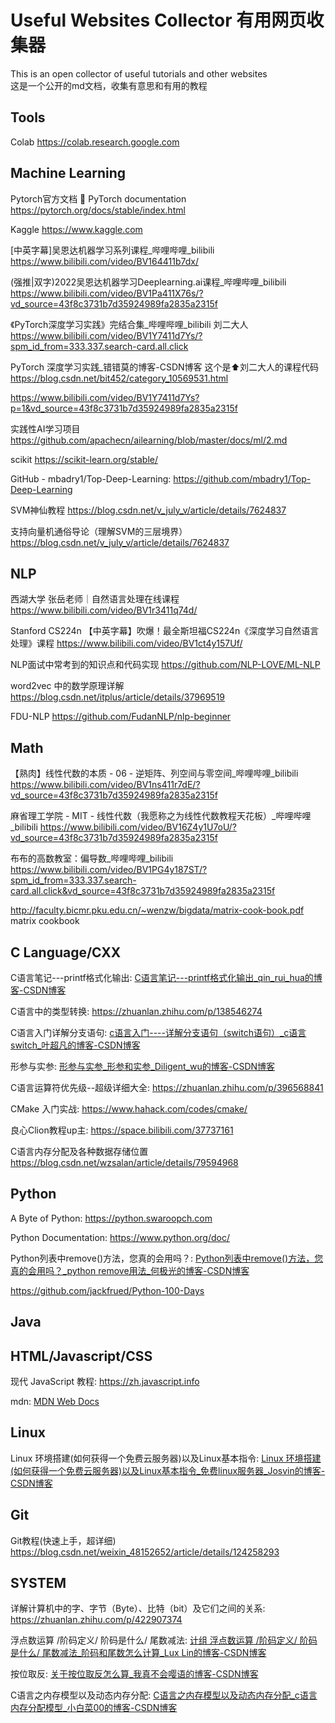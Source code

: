 # Useful Websites Collector 有用网页收集器

This is an open collector of useful tutorials and other websites <br>
这是一个公开的md文档，收集有意思和有用的教程 <br>

## Tools

Colab https://colab.research.google.com

## Machine Learning

Pytorch官方文档 📖 PyTorch documentation https://pytorch.org/docs/stable/index.html

Kaggle https://www.kaggle.com

[中英字幕]吴恩达机器学习系列课程_哔哩哔哩_bilibili https://www.bilibili.com/video/BV164411b7dx/

(强推|双字)2022吴恩达机器学习Deeplearning.ai课程_哔哩哔哩_bilibili  https://www.bilibili.com/video/BV1Pa411X76s/?vd_source=43f8c3731b7d35924989fa2835a2315f

《PyTorch深度学习实践》完结合集_哔哩哔哩_bilibili 刘二大人 https://www.bilibili.com/video/BV1Y7411d7Ys/?spm_id_from=333.337.search-card.all.click

PyTorch 深度学习实践_错错莫的博客-CSDN博客 这个是⬆️刘二大人的课程代码 https://blog.csdn.net/bit452/category_10569531.html

https://www.bilibili.com/video/BV1Y7411d7Ys?p=1&vd_source=43f8c3731b7d35924989fa2835a2315f

实践性AI学习项目 https://github.com/apachecn/ailearning/blob/master/docs/ml/2.md 

scikit https://scikit-learn.org/stable/

GitHub - mbadry1/Top-Deep-Learning: https://github.com/mbadry1/Top-Deep-Learning

SVM神仙教程 https://blog.csdn.net/v_july_v/article/details/7624837

支持向量机通俗导论（理解SVM的三层境界）https://blog.csdn.net/v_july_v/article/details/7624837

## NLP

西湖大学 张岳老师｜自然语言处理在线课程 https://www.bilibili.com/video/BV1r3411q74d/

Stanford CS224n 【中英字幕】吹爆！最全斯坦福CS224n《深度学习自然语言处理》课程 https://www.bilibili.com/video/BV1ct4y157Uf/

NLP面试中常考到的知识点和代码实现 https://github.com/NLP-LOVE/ML-NLP

word2vec 中的数学原理详解 https://blog.csdn.net/itplus/article/details/37969519

FDU-NLP https://github.com/FudanNLP/nlp-beginner

## Math

【熟肉】线性代数的本质 - 06 - 逆矩阵、列空间与零空间_哔哩哔哩_bilibili https://www.bilibili.com/video/BV1ns411r7dE/?vd_source=43f8c3731b7d35924989fa2835a2315f

麻省理工学院 - MIT - 线性代数（我愿称之为线性代数教程天花板）_哔哩哔哩_bilibili https://www.bilibili.com/video/BV16Z4y1U7oU/?vd_source=43f8c3731b7d35924989fa2835a2315f

布布的高数教室：偏导数_哔哩哔哩_bilibili https://www.bilibili.com/video/BV1PG4y187ST/?spm_id_from=333.337.search-card.all.click&vd_source=43f8c3731b7d35924989fa2835a2315f

http://faculty.bicmr.pku.edu.cn/~wenzw/bigdata/matrix-cook-book.pdf matrix cookbook

## C Language/CXX

C语言笔记---printf格式化输出: [C语言笔记---printf格式化输出_qin_rui_hua的博客-CSDN博客](https://blog.csdn.net/qin_rui_hua/article/details/77894812)

C语言中的类型转换: https://zhuanlan.zhihu.com/p/138546274

C语言入门详解分支语句: [c语言入门----详解分支语句（switch语句）_c语言switch_叶超凡的博客-CSDN博客](https://blog.csdn.net/qq_68695298/article/details/124531908)

形参与实参: [形参与实参_形参和实参_Diligent_wu的博客-CSDN博客](https://blog.csdn.net/Diligent_wu/article/details/115835382?spm=1001.2101.3001.6650.3&utm_medium=distribute.pc_relevant.none-task-blog-2%7Edefault%7EBlogCommendFromBaidu%7ERate-3-115835382-blog-125744659.pc_relevant_3mothn_strategy_recovery&depth_1-utm_source=distribute.pc_relevant.none-task-blog-2%7Edefault%7EBlogCommendFromBaidu%7ERate-3-115835382-blog-125744659.pc_relevant_3mothn_strategy_recovery&utm_relevant_index=6)

C语言运算符优先级--超级详细大全: https://zhuanlan.zhihu.com/p/396568841

CMake 入门实战: https://www.hahack.com/codes/cmake/

良心Clion教程up主: https://space.bilibili.com/37737161

C语言内存分配及各种数据存储位置 https://blog.csdn.net/wzsalan/article/details/79594968

## Python

A Byte of Python: https://python.swaroopch.com

Python Documentation: https://www.python.org/doc/

Python列表中remove()方法，您真的会用吗？: [Python列表中remove()方法，您真的会用吗？_python remove用法_何极光的博客-CSDN博客](https://blog.csdn.net/qq_44034384/article/details/107348512)

https://github.com/jackfrued/Python-100-Days

## Java

## HTML/Javascript/CSS

现代 JavaScript 教程: https://zh.javascript.info

mdn: [MDN Web Docs](https://developer.mozilla.org/zh-CN/)

## Linux

Linux 环境搭建(如何获得一个免费云服务器)以及Linux基本指令: [Linux 环境搭建(如何获得一个免费云服务器)以及Linux基本指令_免费linux服务器_Josvin的博客-CSDN博客](https://blog.csdn.net/weixin_45532227/article/details/107597778)

## Git

Git教程(快速上手，超详细) https://blog.csdn.net/weixin_48152652/article/details/124258293

## SYSTEM

详解计算机中的字、字节（Byte）、比特（bit）及它们之间的关系: https://zhuanlan.zhihu.com/p/422907374

浮点数运算 /阶码定义/ 阶码是什么/ 尾数减法: [计组 浮点数运算 /阶码定义/ 阶码是什么/ 尾数减法_阶码和尾数怎么计算_Lux Lin的博客-CSDN博客](https://blog.csdn.net/weixin_46728068/article/details/115441032)

按位取反: [关于按位取反怎么算_我真不会嘤语的博客-CSDN博客](https://blog.csdn.net/qk233/article/details/108715207?spm=1001.2101.3001.6650.1&utm_medium=distribute.pc_relevant.none-task-blog-2%7Edefault%7ECTRLIST%7ERate-1-108715207-blog-77995584.pc_relevant_default&depth_1-utm_source=distribute.pc_relevant.none-task-blog-2%7Edefault%7ECTRLIST%7ERate-1-108715207-blog-77995584.pc_relevant_default&utm_relevant_index=2)

C语言之内存模型以及动态内存分配: [C语言之内存模型以及动态内存分配_c语言内存分配模型_小白菜00的博客-CSDN博客](https://blog.csdn.net/m0_60027772/article/details/124932384)
